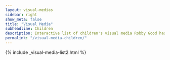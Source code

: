 ```yaml
---
layout: visual-medias
sidebar: right
show_meta: false
title: "Visual Media"
subheadline: Children
description: Interactive list of children's visual media Robby Good has worked on.
permalink: "/visual-media-children/"
---
```


{% include _visual-media-list2.html %}